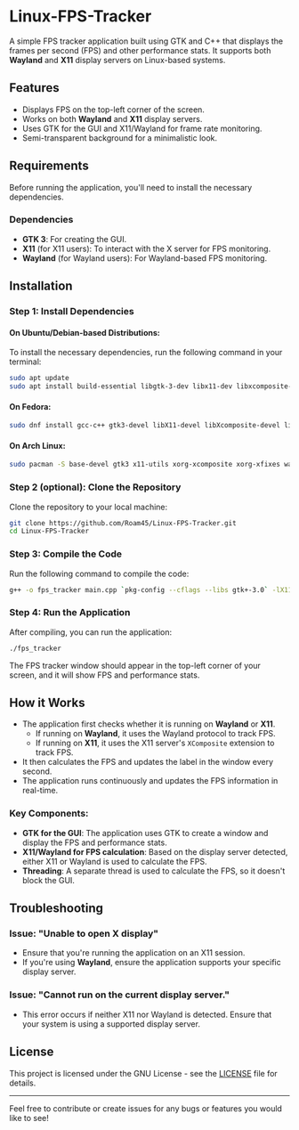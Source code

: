 # Linux-FPS-Tracker

A simple FPS tracker application built using GTK and C++ that displays the frames per second (FPS) and other performance stats. It supports both **Wayland** and **X11** display servers on Linux-based systems.

## Features

- Displays FPS on the top-left corner of the screen.
- Works on both **Wayland** and **X11** display servers.
- Uses GTK for the GUI and X11/Wayland for frame rate monitoring.
- Semi-transparent background for a minimalistic look.

## Requirements

Before running the application, you'll need to install the necessary dependencies.

### Dependencies

- **GTK 3**: For creating the GUI.
- **X11** (for X11 users): To interact with the X server for FPS monitoring.
- **Wayland** (for Wayland users): For Wayland-based FPS monitoring.

## Installation

### Step 1: Install Dependencies

#### On Ubuntu/Debian-based Distributions:

To install the necessary dependencies, run the following command in your terminal:

```bash
sudo apt update
sudo apt install build-essential libgtk-3-dev libx11-dev libxcomposite-dev libxfixes-dev wayland-protocols
```

#### On Fedora:

```bash
sudo dnf install gcc-c++ gtk3-devel libX11-devel libXcomposite-devel libXfixes-devel wayland-protocols
```

#### On Arch Linux:

```bash
sudo pacman -S base-devel gtk3 x11-utils xorg-xcomposite xorg-xfixes wayland-protocols
```

### Step 2 (optional): Clone the Repository

Clone the repository to your local machine:

```bash
git clone https://github.com/Roam45/Linux-FPS-Tracker.git
cd Linux-FPS-Tracker
```

### Step 3: Compile the Code

Run the following command to compile the code:

```bash
g++ -o fps_tracker main.cpp `pkg-config --cflags --libs gtk+-3.0` -lX11 -lXcomposite -lXfixes -lwayland-client -std=c++11 -pthread
```

### Step 4: Run the Application

After compiling, you can run the application:

```bash
./fps_tracker
```

The FPS tracker window should appear in the top-left corner of your screen, and it will show FPS and performance stats.

## How it Works

- The application first checks whether it is running on **Wayland** or **X11**.
  - If running on **Wayland**, it uses the Wayland protocol to track FPS.
  - If running on **X11**, it uses the X11 server's `XComposite` extension to track FPS.
- It then calculates the FPS and updates the label in the window every second.
- The application runs continuously and updates the FPS information in real-time.

### Key Components:

- **GTK for the GUI**: The application uses GTK to create a window and display the FPS and performance stats.
- **X11/Wayland for FPS calculation**: Based on the display server detected, either X11 or Wayland is used to calculate the FPS.
- **Threading**: A separate thread is used to calculate the FPS, so it doesn't block the GUI.

## Troubleshooting

### Issue: "Unable to open X display"
- Ensure that you're running the application on an X11 session.
- If you're using **Wayland**, ensure the application supports your specific display server.

### Issue: "Cannot run on the current display server."
- This error occurs if neither X11 nor Wayland is detected. Ensure that your system is using a supported display server.

## License

This project is licensed under the GNU License - see the [LICENSE](LICENSE) file for details. 

---

Feel free to contribute or create issues for any bugs or features you would like to see!
